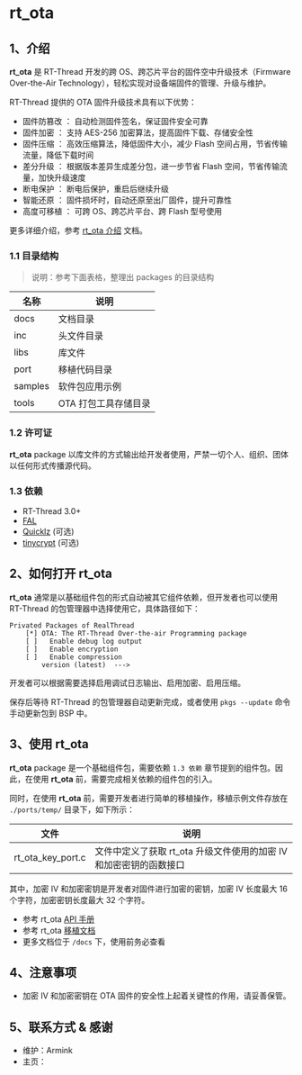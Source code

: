 # rt_ota

## 1、介绍

**rt_ota** 是 RT-Thread 开发的跨 OS、跨芯片平台的固件空中升级技术（Firmware Over-the-Air Technology），轻松实现对设备端固件的管理、升级与维护。

RT-Thread 提供的 OTA 固件升级技术具有以下优势：

- 固件防篡改 ： 自动检测固件签名，保证固件安全可靠
- 固件加密 ： 支持 AES-256 加密算法，提高固件下载、存储安全性
- 固件压缩 ： 高效压缩算法，降低固件大小，减少 Flash 空间占用，节省传输流量，降低下载时间
- 差分升级 ： 根据版本差异生成差分包，进一步节省 Flash 空间，节省传输流量，加快升级速度
- 断电保护 ： 断电后保护，重启后继续升级
- 智能还原 ： 固件损坏时，自动还原至出厂固件，提升可靠性
- 高度可移植 ： 可跨 OS、跨芯片平台、跨 Flash 型号使用

更多详细介绍，参考 [rt_ota 介绍](docs/introduction.md) 文档。

### 1.1 目录结构

> 说明：参考下面表格，整理出 packages 的目录结构

| 名称 | 说明 |
| ---- | ---- |
| docs  | 文档目录 |
| inc  | 头文件目录 |
| libs | 库文件 |
| port | 移植代码目录 |
| samples| 软件包应用示例 |
| tools | OTA 打包工具存储目录 |

### 1.2 许可证

**rt_ota** package 以库文件的方式输出给开发者使用，严禁一切个人、组织、团体以任何形式传播源代码。

### 1.3 依赖

- RT-Thread 3.0+
- [FAL](https://github.com/RT-Thread-packages/fal)
- [Quicklz](https://github.com/RT-Thread-packages/quicklz) (可选)
- [tinycrypt](https://github.com/RT-Thread-packages/tinycrypt) (可选)

## 2、如何打开 rt_ota

**rt_ota** 通常是以基础组件包的形式自动被其它组件依赖，但开发者也可以使用 RT-Thread 的包管理器中选择使用它，具体路径如下：

```
Privated Packages of RealThread
    [*] OTA: The RT-Thread Over-the-air Programming package
    [ ]   Enable debug log output
    [ ]   Enable encryption
    [ ]   Enable compression
        version (latest)  --->
```

开发者可以根据需要选择启用调试日志输出、启用加密、启用压缩。

保存后等待 RT-Thread 的包管理器自动更新完成，或者使用 `pkgs --update` 命令手动更新包到 BSP 中。

## 3、使用 rt_ota

**rt_ota** package 是一个基础组件包，需要依赖 `1.3 依赖` 章节提到的组件包。因此，在使用 **rt_ota** 前，需要完成相关依赖的组件包的引入。

同时，在使用 **rt_ota** 前，需要开发者进行简单的移植操作，移植示例文件存放在 `./ports/temp/` 目录下，如下所示：

| 文件 | 说明 |
| ---- | ---- |
| rt_ota_key_port.c   | 文件中定义了获取 rt_ota 升级文件使用的加密 IV 和加密密钥的函数接口 |

其中，加密 IV 和加密密钥是开发者对固件进行加密的密钥，加密 IV 长度最大 16 个字符，加密密钥长度最大 32 个字符。

* 参考 rt_ota [API 手册](docs/api.md)
* 参考 rt_ota [移植文档](docs/port.md)
* 更多文档位于 `/docs` 下，使用前务必查看

## 4、注意事项

- 加密 IV 和加密密钥在 OTA 固件的安全性上起着关键性的作用，请妥善保管。

## 5、联系方式 & 感谢

* 维护：Armink
* 主页：
